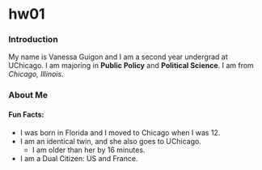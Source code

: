 # hw01

### Introduction

My name is Vanessa Guigon and I am a second year undergrad at UChicago.
I am majoring in **Public Policy** and **Political Science**. I am from 
*Chicago, Illinois*. 

### About Me

#### Fun Facts:
- I was born in Florida and I moved to Chicago when I was 12.
- I am an identical twin, and she also goes to UChicago.
  - I am older than her by 16 minutes.
- I am a Dual Citizen: US and France.



